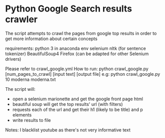 # Python Google Search results crawler

The script attempts to crawl the pages from google top results in order to get more information about certain concepts

requirements:
    python 3 in anaconda env
    selenium 
    nltk (for sentence tokenizer)
    BeautifulSoup4
    Firefox (can be adapted for other Selenium drivers)

Please refer to crawl_google.yml
How to run:
    python crawl_google.py \[num_pages_to_crawl\] \[input text\] \[output file\]
  e.g:
    python crawl_google.py 10 moderna moderna.txt 
    
The script will:
* open a selenium marionette and get the google front page html 
* beautiful soup will get the top results' url (with filters)
* requests each of the url and get their h1 (likely to be title) and p elements
* write results to file

Notes: I blacklist youtube as there's not very informative text
